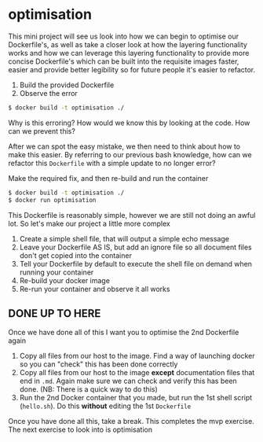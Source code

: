 # optimisation

This mini project will see us look into how we can begin to optimise our Dockerfile's, as well as
take a closer look at how the layering functionality works and how we can leverage this layering
functionality to provide more concise Dockerfile's which can be built into the requisite images
faster, easier and provide better legibility so for future people it's easier to refactor.

1) Build the provided Dockerfile
2) Observe the error

```bash
$ docker build -t optimisation ./
```

Why is this erroring? How would we know this by looking at the code. How can we prevent this?

After we can spot the easy mistake, we then need to think about how to make this easier. By referring
to our previous bash knowledge, how can we refactor this `Dockerfile` with a simple update to no
longer error?

Make the required fix, and then re-build and run the container

```bash
$ docker build -t optimisation ./
$ docker run optimisation
```

This Dockerfile is reasonably simple, however we are still not doing an awful lot. So let's make our
project a little more complex

1) Create a simple shell file, that will output a simple echo message
2) Leave your Dockerfile AS IS, but add an ignore file so all document files don't get copied
into the container
3) Tell your Dockerfile by default to execute the shell file on demand when running your container
4) Re-build your docker image
5) Re-run your container and observe it all works


## DONE UP TO HERE ## 
Once we have done all of this I want you to optimise the 2nd Dockerfile again

1) Copy all files from our host to the image. Find a way of launching docker so you can "check"
this has been done correctly
2) Copy all files from our host to the image **except** documentation files that end in `.md`.
Again make sure we can check and verify this has been done. (NB: There is a quick way to do this)
3) Run the 2nd Docker container that you made, but run the 1st shell script (`hello.sh`).
Do this **without** editing the 1st `Dockerfile`

Once you have done all this, take a break. This completes the mvp exercise. The next exercise to
look into is optimisation
